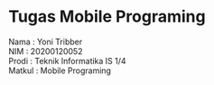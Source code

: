# Tugas Mobile Programing

Nama : Yoni Tribber  
NIM : 20200120052  
Prodi : Teknik Informatika IS 1/4  
Matkul : Mobile Programing
